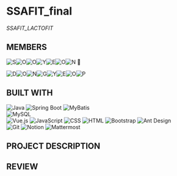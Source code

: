# SSAFIT_final 

*SSAFIT_LACTOFIT*

## MEMBERS

![S](https://img.shields.io/badge/-%23FFC0CB?style=flat-square&logo=sega&logoColor=white)![O](https://img.shields.io/badge/-%23FF69B4?style=flat-square&logo=opera&logoColor=white)![O](https://img.shields.io/badge/-%23FF1493?style=flat-square&logo=operagx&logoColor=white)![Y](https://img.shields.io/badge/-%23DB7093?style=flat-square&logo=ycombinator&logoColor=white)![E](https://img.shields.io/badge/-%23C71585?style=flat-square&logo=etsy&logoColor=white)![O](https://img.shields.io/badge/-%23FFB6C1?style=flat-square&logo=osano&logoColor=white)![N](https://img.shields.io/badge/-%23FF00FF?style=flat-square&logo=netflix&logoColor=white)
👑

![D](https://img.shields.io/badge/-%231E90FF?style=flat-square&logo=d&logoColor=white)![O](https://img.shields.io/badge/-%231A74D3?style=flat-square&logo=opera&logoColor=white)![N](https://img.shields.io/badge/-%231563A9?style=flat-square&logo=naver&logoColor=white)![G](https://img.shields.io/badge/-%2312428E?style=flat-square&logo=google&logoColor=white)![Y](https://img.shields.io/badge/-%230F3074?style=flat-square&logo=yubico&logoColor=white)![E](https://img.shields.io/badge/-%230B1E5A?style=flat-square&logo=erlang&logoColor=white)![O](https://img.shields.io/badge/-%23000080?style=flat-square&logo=operagx&logoColor=white)![P](https://img.shields.io/badge/-%23000040?style=flat-square&logo=planet&logoColor=white)

## BUILT WITH

![Java](https://img.shields.io/badge/Java-000000?style=flat-square&logo=openjdk&logoColor=white)
![Spring Boot](https://img.shields.io/badge/Spring_Boot-6DB33F?style=flat-square&logo=spring-boot&logoColor=white)
![MyBatis](https://img.shields.io/badge/MyBatis-FA5941?style=flat-square&logo=mybatis&logoColor=white)<br>
![MySQL](https://img.shields.io/badge/MySQL-4479A1?style=flat-square&logo=mysql&logoColor=white)
<br>
![Vue.js](https://img.shields.io/badge/Vue.js-4FC08D?style=flat-square&logo=vue.js&logoColor=white)
![JavaScript](https://img.shields.io/badge/JavaScript-F7DF1E?style=flat-square&logo=javascript&logoColor=black)
![CSS](https://img.shields.io/badge/CSS-1572B6?style=flat-square&logo=css3&logoColor=white)
![HTML](https://img.shields.io/badge/HTML-E34F26?style=flat-square&logo=html5&logoColor=white)
![Bootstrap](https://img.shields.io/badge/Bootstrap-7952B3?style=flat-square&logo=bootstrap&logoColor=white)
![Ant Design](https://img.shields.io/badge/Ant%20Design-0170FE?style=flat-square&logo=ant-design&logoColor=white)<br>
![Git](https://img.shields.io/badge/Git-F05032?style=flat-square&logo=git&logoColor=white) 
![Notion](https://img.shields.io/badge/Notion-000000?style=flat-square&logo=notion&logoColor=white)
![Mattermost](https://img.shields.io/badge/Mattermost-0058CC?style=flat-square&logo=mattermost&logoColor=white)<br>


## PROJECT DESCRIPTION

## REVIEW
